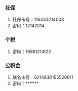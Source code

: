### 社保
1. 社保卡号：116443214003
2. 密码：12142014

### 个税
1. 密码：19891214f22

### 公积金
1. 联名卡号：6214830155520611
2. 密码：******
